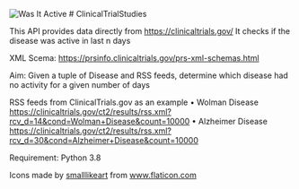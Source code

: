 ![Was It Active](https://www.flaticon.com/svg/static/icons/svg/3017/3017586.svg) # ClinicalTrialStudies

This API provides data directly from https://clinicaltrials.gov/
It checks if the disease was active in last n days

XML Scema:
https://prsinfo.clinicaltrials.gov/prs-xml-schemas.html

Aim: Given a tuple of Disease and RSS feeds, determine which disease had no activity for a given number of days
 
RSS feeds from ClinicalTrials.gov as an example 
•	Wolman Disease https://clinicaltrials.gov/ct2/results/rss.xml?rcv_d=14&cond=Wolman+Disease&count=10000
•	Alzheimer Disease https://clinicaltrials.gov/ct2/results/rss.xml?rcv_d=30&cond=Alzheimer+Disease&count=10000
 
Requirement:
Python 3.8


Icons made by <a href="https://www.flaticon.com/authors/smalllikeart" title="smalllikeart">smalllikeart</a> from <a href="https://www.flaticon.com/" title="Flaticon"> www.flaticon.com</a>